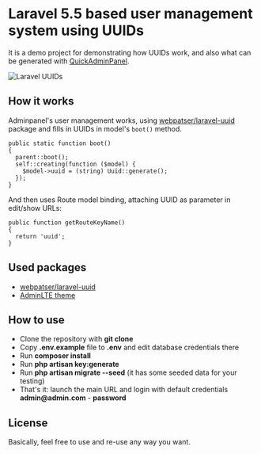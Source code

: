 # Laravel 5.5 based user management system using UUIDs

It is a demo project for demonstrating how UUIDs work, and also what can be generated with [QuickAdminPanel](https://quickadminpanel.com).

![Laravel UUIDs](http://webcoderpro.com/laravel-uuids-demo.png)

## How it works

Adminpanel's user management works, using [webpatser/laravel-uuid](https://github.com/webpatser/laravel-uuid) package and fills in UUIDs in model's `boot()` method.

```
public static function boot()
{
  parent::boot();
  self::creating(function ($model) {
    $model->uuid = (string) Uuid::generate();
  });
}
```

And then uses Route model binding, attaching UUID as parameter in edit/show URLs:

```
public function getRouteKeyName()
{
  return 'uuid';
}
```


## Used packages

- [webpatser/laravel-uuid](https://github.com/webpatser/laravel-uuid)
- [AdminLTE theme](https://adminlte.io/themes/AdminLTE/)

## How to use

- Clone the repository with __git clone__
- Copy __.env.example__ file to __.env__ and edit database credentials there
- Run __composer install__
- Run __php artisan key:generate__
- Run __php artisan migrate --seed__ (it has some seeded data for your testing)
- That's it: launch the main URL and login with default credentials __admin@admin.com__ - __password__

## License

Basically, feel free to use and re-use any way you want.